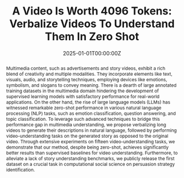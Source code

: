 ---
title: "A Video Is Worth 4096 Tokens: Verbalize Videos To Understand Them In Zero Shot"
authors:
- Aanisha Bhattacharyya
- Yaman Kumar Singla
- Balaji Krishnamurthy
- Changyou Chen
- Rajiv Ratn Shah

date: "2025-01-01T00:00:00Z"
doi: ""

publishDate: "2023-12-01T00:00:00Z"

publication_types: ["conference"]

publication: "Empirical Methods in Natural Language Processing"
publication_short: "EMNLP"

abstract: "Multimedia content, such as advertisements and story videos, exhibit a rich blend of creativity and multiple modalities. They incorporate elements like text, visuals, audio, and storytelling techniques, employing devices like emotions, symbolism, and slogans to convey meaning. There is a dearth of large annotated training datasets in the multimedia domain hindering the development of supervised learning models with satisfactory performance for real-world applications. On the other hand, the rise of large language models (LLMs) has witnessed remarkable zero-shot performance in various natural language processing (NLP) tasks, such as emotion classification, question answering, and topic classification. To leverage such advanced techniques to bridge this performance gap in multimedia understanding, we propose verbalizing long videos to generate their descriptions in natural language, followed by performing video-understanding tasks on the generated story as opposed to the original video. Through extensive experiments on fifteen video-understanding tasks, we demonstrate that our method, despite being zero-shot, achieves significantly better results than supervised baselines for video understanding. Furthermore, to alleviate a lack of story understanding benchmarks, we publicly release the first dataset on a crucial task in computational social science on persuasion strategy identification."

summary: ""

tags:
- Video Understanding
- Zero-Shot Learning for Long Videos
- Persuasion Strategy
- Behavior-in-the-Wild
- Behavioral Sciences

featured: true



links:
url_pdf: "https://aclanthology.org/2023.emnlp-main.608.pdf"
url_code: "https://github.com/Aanisha/video-persuasion"
url_dataset: "https://drive.google.com/drive/folders/1rATHvwd4sOYB363ijGObAkev_Z3uqFPn?usp=share_link"
url_poster: ""
url_project: "https://behavior-in-the-wild.github.io/memorability"
url_slides: ""
url_source: ""
url_video: "https://aclanthology.org/2023.emnlp-main.608.mp4"

image:
  caption: "Example story and predicted video understanding outputs, capturing scenes, characters, events, emotions, and environment for accurate reasoning. The original video can be watched at https://youtu.be/_amwPjAcoC8."
  focal_point: "Smart"
  preview_only: false
  alt_text: "An example of a story generated by the proposed pipeline along with the predicted outputs of the video understanding tasks on the generated story. The generated story captures information across scenes, characters, event sequences, dialogues, emotions, and the environment. This helps the downstream models to get adequate information about the video to reason about it correctly. The original video can be watched at https://youtu.be/_amwPjAcoC8."

projects: []
slides: ""
---